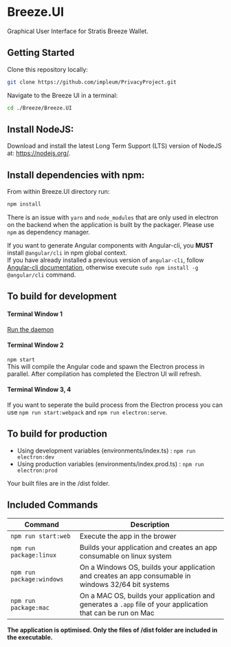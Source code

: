 # Breeze.UI

Graphical User Interface for Stratis Breeze Wallet.

## Getting Started

Clone this repository locally:

``` bash
git clone https://github.com/impleum/PrivacyProject.git
```

Navigate to the Breeze UI in a terminal:
``` bash
cd ./Breeze/Breeze.UI
```

## Install NodeJS:

Download and install the latest Long Term Support (LTS) version of NodeJS at: https://nodejs.org/. 

## Install dependencies with npm:

From within Breeze.UI directory run:

``` bash
npm install
```

There is an issue with `yarn` and `node_modules` that are only used in electron on the backend when the application is built by the packager. Please use `npm` as dependency manager.

If you want to generate Angular components with Angular-cli, you **MUST** install `@angular/cli` in npm global context.  
If you have already installed a previous version of `angular-cli`, follow [Angular-cli documentation](https://github.com/angular/angular-cli), otherwise execute `sudo npm install -g @angular/cli` command.

## To build for development

#### Terminal Window 1
[Run the daemon](https://github.com/stratisproject/Breeze/blob/master/README.md#daemon-build)  

#### Terminal Window 2
`npm start`  
This will compile the Angular code and spawn the Electron process in parallel.
After compilation has completed the Electron UI will refresh.

#### Terminal Window 3, 4
If you want to seperate the build process from the Electron process you can use `npm run start:webpack` and `npm run electron:serve`.

## To build for production

- Using development variables (environments/index.ts) :  `npm run electron:dev`
- Using production variables (environments/index.prod.ts) :  `npm run electron:prod`

Your built files are in the /dist folder.

## Included Commands

|Command|Description|
|--|--|
|`npm run start:web`| Execute the app in the brower |
|`npm run package:linux`| Builds your application and creates an app consumable on linux system |
|`npm run package:windows`| On a Windows OS, builds your application and creates an app consumable in windows 32/64 bit systems |
|`npm run package:mac`|  On a MAC OS, builds your application and generates a `.app` file of your application that can be run on Mac |

**The application is optimised. Only the files of /dist folder are included in the executable.**
